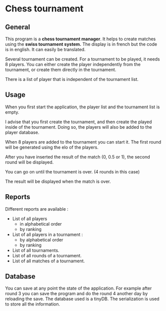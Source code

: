 # Chess tournament

## General

This program is a **chess tournament manager**. It helps to create matches using
the **swiss tournament system.** The display is in french but the code is in english. It can easily be translated.

Several tournament can be created. For a tournament to be played, it needs 8
players. 
You can either create the player independently from the tournament, or create 
them directly in the tournament.

There is a list of player that is independent of the tournament list.

## Usage

When you first start the application, the player list and the tournament list is empty.

I advise that you first create the tournament, and then create the played inside of the tournament. Doing so, the players will also be added to the player database.

When 8 players are added to the tournament you can start it. The first round will be generated using the elo of the players. 

After you have inserted the result of the match (0, 0.5 or 1), the second round will be displayed.

You can go on until the tournament is over.  (4 rounds in this case)

The result will be displayed when the match is over.

## Reports

Different reports are available :

- List of all players
    - in alphabetical order
    - by ranking
- List of all players in a tournament :
    - by alphabetical order
    - by ranking
- List of all tournaments.
- List of all rounds of a tournament.
- List of all matches of a tournament.

## Database

You can save at any point the state of the application. For example after round 3 you can save the program and do the round 4 another day by reloading the save.
The database used is a tinyDB. The serialization is used to store all the information.


